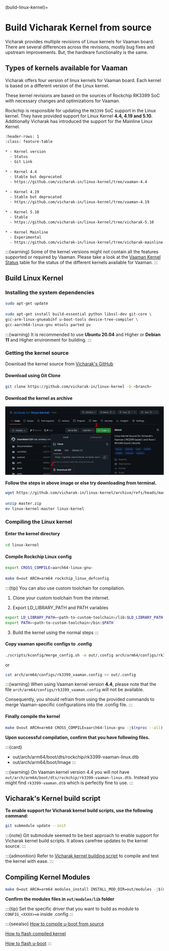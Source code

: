 (build-linux-kernel)=

# Build Vicharak Kernel from source

Vicharak provides multiple revisions of Linux kernels for Vaaman board. There
are several differences across the revisions, mostly bug fixes and upstream
improvements. But, the hardware functionality is the same.

## Types of kernels available for Vaaman

Vicharak offers four version of linux kernels for Vaaman board.
Each kernel is based on a different version of the Linux kernel.

These kernel revisions are based on the sources of Rockchip RK3399 SoC with
necessary changes and optimizations for Vaaman.

Rockchip is responsible for updating the `RK3399` SoC support in the
Linux kernel. They have provided support for Linux Kernel **4.4, 4.19 and 5.10**.
Additionally Vicharak has introduced the support for the Mainline Linux Kernel.

```{list-table}
:header-rows: 1
:class: feature-table

* - Kernel version
  - Status
  - Git Link

* - Kernel 4.4
  - Stable but deprecated
  - https://github.com/vicharak-in/linux-kernel/tree/vaaman-4.4

* - Kernel 4.19
  - Stable but deprecated
  - https://github.com/vicharak-in/linux-kernel/tree/vaaman-4.19

* - Kernel 5.10
  - Stable
  - https://github.com/vicharak-in/linux-kernel/tree/vicharak-5.10

* - Kernel Mainline
  - Experimental
  - https://github.com/vicharak-in/linux-kernel/tree/vicharak-mainline
```

:::{warning}
Some of the kernel versions might not contain all the features supported or required by Vaaman.
Please take a look at the [Vaaman Kernel Status](vaaman-kernel-status) table
for the status of the different kernels available for Vaaman.
:::


## Build Linux Kernel

### Installing the system dependencies

```bash
sudo apt-get update

sudo apt-get install build-essential python libssl-dev git-core \
gcc-arm-linux-gnueabihf u-boot-tools device-tree-compiler \
gcc-aarch64-linux-gnu mtools parted pv
```

:::{warning}
It is recommended to use **Ubuntu 20.04** and Higher or **Debian 11**
and Higher environment for building.
:::

### Getting the kernel source

Download the kernel source from
[Vicharak's GitHub](https://github.com/vicharak-in/linux-kernel)

#### Download using Git Clone

```bash
git clone https://github.com/vicharak-in/linux-kernel -b <branch>
```

#### Download the kernel as archive

![vicharak-linux-kernel-github](../../_static/images/vicharak-linux-kernel-github.webp)

**Follow the steps in above image or else try downloading from terminal.**

```bash
wget https://github.com/vicharak-in/linux-kernel/archive/refs/heads/master.zip

unzip master.zip
mv linux-kernel-master linux-kernel
```

### Compiling the Linux kernel

#### Enter the kernel directory

```bash
cd linux-kernel
```

#### Compile Rockchip Linux config

```bash
export CROSS_COMPILE=aarch64-linux-gnu-

make O=out ARCH=arm64 rockchip_linux_defconfig
```

:::{tip} You can also use custom toolchain for compilation.

1. Clone your custom toolchain from the internet.

2. Export LD_LIBRARY_PATH and PATH variables

```bash
export LD_LIBRARY_PATH=<path-to-custom-toolchain>/lib:$LD_LIBRARY_PATH
export PATH=<path-to-custom-toolchain>/bin:$PATH
```

3. Build the kernel using the normal steps
   :::

#### Copy vaaman specific configs to .config

```bash
./scripts/kconfig/merge_config.sh -m out/.config arch/arm64/configs/rk3399_vaaman.config
```

or

```bash
cat arch/arm64/configs/rk3399_vaaman.config >> out/.config
```

:::{warning}
When using Vaaman kernel version **4.4**, please note that the file
`arch/arm64/configs/rk3399_vaaman.config` will not be available.

Consequently, you should refrain from using the provided commands to merge
Vaaman-specific configurations into the .config file.
:::

#### Finally compile the kernel

```bash
make O=out ARCH=arm64 CROSS_COMPILE=aarch64-linux-gnu -j$(nproc --all)
```

**Upon successful compilation, confirm that you have following files.**

:::{card}

- out/arch/arm64/boot/dts/rockchip/rk3399-vaaman-linux.dtb
- out/arch/arm64/boot/Image
  :::

:::{warning}
On Vaaman kernel version 4.4 you will not have
`out/arch/arm64/boot/dts/rockchip/rk3399-vaaman-linux.dtb`.
Instead you might find `rk3399-vaaman.dtb` which is perfectly fine to use.
:::

## Vicharak's Kernel build script

**To enable support for Vicharak kernel build scripts, use the following command:**

```bash
git submodule update --init
```

:::{note}
Git submodule seemed to be best approach to enable support for Vicharak kernel build scripts.
It allows carefree updates to the kernel source.
:::

:::{admonition} Refer to
[Vicharak kernel building script](#vicharak-kernel-script)
to compile and test the kernel with ease.
:::

## Compiling Kernel Modules

```bash
make O=out ARCH=arm64 modules_install INSTALL_MOD_DIR=out/modules -j$(nproc --all)
```

**Confirm the modules files in `out/modules/lib` folder**

:::{tip}
Set the specific driver that you want to build as module to `CONFIG_<XXXX>=m` inside .config
:::

:::{seealso}
[How to compile u-boot from source](#build-u-boot)

[How to flash compiled kernel](#flash-custom-kernel)

[How to flash u-boot](#flash-u-boot)
:::
